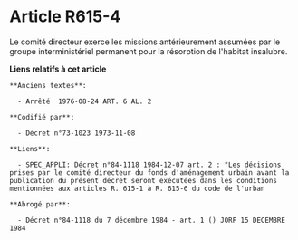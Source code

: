 # Article R615-4

Le comité directeur exerce les missions antérieurement assumées par le groupe interministériel permanent pour la résorption
de l'habitat insalubre.

**Liens relatifs à cet article**

	**Anciens textes**:

	  - Arrêté  1976-08-24 ART. 6 AL. 2

	**Codifié par**:

	  - Décret n°73-1023 1973-11-08

	**Liens**:

	  - SPEC_APPLI: Décret n°84-1118 1984-12-07 art. 2 : "Les décisions prises par le comité directeur du fonds d'aménagement urbain avant la publication du présent décret seront exécutées dans les conditions mentionnées aux articles R. 615-1 à R. 615-6 du code de l'urban

	**Abrogé par**:

	  - Décret n°84-1118 du 7 décembre 1984 - art. 1 () JORF 15 DECEMBRE 1984
